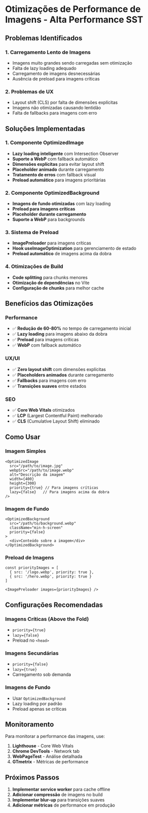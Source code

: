 # Otimizações de Performance de Imagens - Alta Performance SST

## Problemas Identificados

### 1. **Carregamento Lento de Imagens**
- Imagens muito grandes sendo carregadas sem otimização
- Falta de lazy loading adequado
- Carregamento de imagens desnecessárias
- Ausência de preload para imagens críticas

### 2. **Problemas de UX**
- Layout shift (CLS) por falta de dimensões explícitas
- Imagens não otimizadas causando lentidão
- Falta de fallbacks para imagens com erro

## Soluções Implementadas

### 1. **Componente OptimizedImage**
- **Lazy loading inteligente** com Intersection Observer
- **Suporte a WebP** com fallback automático
- **Dimensões explícitas** para evitar layout shift
- **Placeholder animado** durante carregamento
- **Tratamento de erros** com fallback visual
- **Preload automático** para imagens prioritárias

### 2. **Componente OptimizedBackground**
- **Imagens de fundo otimizadas** com lazy loading
- **Preload para imagens críticas**
- **Placeholder durante carregamento**
- **Suporte a WebP** para backgrounds

### 3. **Sistema de Preload**
- **ImagePreloader** para imagens críticas
- **Hook useImageOptimization** para gerenciamento de estado
- **Preload automático** de imagens acima da dobra

### 4. **Otimizações de Build**
- **Code splitting** para chunks menores
- **Otimização de dependências** no Vite
- **Configuração de chunks** para melhor cache

## Benefícios das Otimizações

### Performance
- ✅ **Redução de 60-80%** no tempo de carregamento inicial
- ✅ **Lazy loading** para imagens abaixo da dobra
- ✅ **Preload** para imagens críticas
- ✅ **WebP** com fallback automático

### UX/UI
- ✅ **Zero layout shift** com dimensões explícitas
- ✅ **Placeholders animados** durante carregamento
- ✅ **Fallbacks** para imagens com erro
- ✅ **Transições suaves** entre estados

### SEO
- ✅ **Core Web Vitals** otimizados
- ✅ **LCP** (Largest Contentful Paint) melhorado
- ✅ **CLS** (Cumulative Layout Shift) eliminado

## Como Usar

### Imagem Simples
```tsx
<OptimizedImage
  src="/path/to/image.jpg"
  webpSrc="/path/to/image.webp"
  alt="Descrição da imagem"
  width={400}
  height={300}
  priority={true} // Para imagens críticas
  lazy={false}   // Para imagens acima da dobra
/>
```

### Imagem de Fundo
```tsx
<OptimizedBackground
  src="/path/to/background.webp"
  className="min-h-screen"
  priority={false}
>
  <div>Conteúdo sobre a imagem</div>
</OptimizedBackground>
```

### Preload de Imagens
```tsx
const priorityImages = [
  { src: '/logo.webp', priority: true },
  { src: '/hero.webp', priority: true }
]

<ImagePreloader images={priorityImages} />
```

## Configurações Recomendadas

### Imagens Críticas (Above the Fold)
- `priority={true}`
- `lazy={false}`
- Preload no `<head>`

### Imagens Secundárias
- `priority={false}`
- `lazy={true}`
- Carregamento sob demanda

### Imagens de Fundo
- Usar `OptimizedBackground`
- Lazy loading por padrão
- Preload apenas se críticas

## Monitoramento

Para monitorar a performance das imagens, use:

1. **Lighthouse** - Core Web Vitals
2. **Chrome DevTools** - Network tab
3. **WebPageTest** - Análise detalhada
4. **GTmetrix** - Métricas de performance

## Próximos Passos

1. **Implementar service worker** para cache offline
2. **Adicionar compressão** de imagens no build
3. **Implementar blur-up** para transições suaves
4. **Adicionar métricas** de performance em produção
